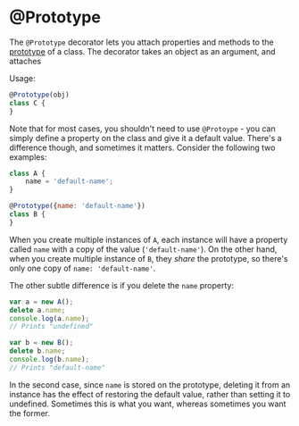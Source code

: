 # @Prototype

The `@Prototype` decorator lets you attach properties and methods to the [prototype](https://developer.mozilla.org/en-US/docs/Web/JavaScript/Reference/Global_Objects/Function/prototype) of a class. The decorator takes an object as an argument, and attaches

Usage:

```jsx
@Prototype(obj)
class C {
}
```

Note that for most cases, you shouldn't need to use `@Protoype` - you can simply define a property on the class and give it a default value. There's a difference though, and sometimes it matters. Consider the following two examples:

```jsx
class A {
    name = 'default-name';
}

@Prototype({name: 'default-name'})
class B {
}
```

When you create multiple instances of `A`, each instance will have a property called `name` with a copy of the value (`'default-name'`). On the other hand, when you create multiple instance of `B`, they _share_ the prototype, so there's only one copy of `name: 'default-name'`.

The other subtle difference is if you delete the `name` property:

```jsx
var a = new A();
delete a.name;
console.log(a.name);
// Prints "undefined"

var b = new B();
delete b.name;
console.log(b.name);
// Prints "default-name"
```

In the second case, since `name` is stored on the prototype, deleting it from an instance has the effect of restoring the default value, rather than setting it to undefined. Sometimes this is what you want, whereas sometimes you want the former.
